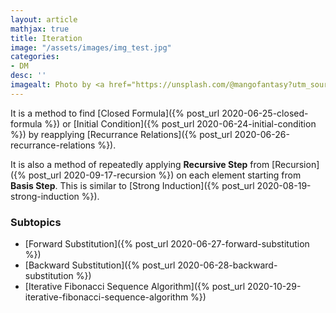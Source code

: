 ```yaml
---
layout: article
mathjax: true
title: Iteration
image: "/assets/images/img_test.jpg"
categories:
- DM
desc: '' 
imagealt: Photo by <a href="https://unsplash.com/@mangofantasy?utm_source=unsplash&utm_medium=referral&utm_content=creditCopyText">Tim Johnson</a> on <a href="https://unsplash.com/s/photos/logic?utm_source=unsplash&utm_medium=referral&utm_content=creditCopyText">Unsplash</a>
---
```


It is a method to find [Closed Formula]({% post_url 2020-06-25-closed-formula %}) or [Initial Condition]({% post_url 2020-06-24-initial-condition %}) by reapplying [Recurrance Relations]({% post_url 2020-06-26-recurrance-relations %}).

It is also a method of repeatedly applying **Recursive Step** from [Recursion]({% post_url 2020-09-17-recursion %}) on each element starting from **Basis Step**. This is similar to [Strong Induction]({% post_url 2020-08-19-strong-induction %}).

### Subtopics
- [Forward Substitution]({% post_url 2020-06-27-forward-substitution %})
- [Backward Substitution]({% post_url 2020-06-28-backward-substitution %})
- [Iterative Fibonacci Sequence Algorithm]({% post_url 2020-10-29-iterative-fibonacci-sequence-algorithm %})